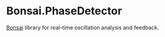 # Bonsai.PhaseDetector
[Bonsai](https://bonsai-rx.org/) library for real-time oscillation analysis and feedback.
